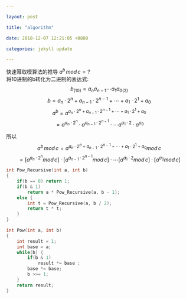 ```yaml
---

layout: post

title: "algorithm"

date: 2018-12-07 12:21:05 +0800

categories: jekyll update

---
```


<script type="text/x-mathjax-config">
MathJax.Hub.Config({
tex2jax: {
skipTags: ['script', 'noscript', 'style', 'textarea', 'pre'],
inlineMath: [['$','$']]
}
});
</script>
<script src='https://cdnjs.cloudflare.com/ajax/libs/mathjax/2.7.5/latest.js?config=TeX-MML-AM_CHTML' async></script>

快速幂取模算法的推导 $a^b\, mod\, c=?$  
将10进制的b转化为二进制的表达式:$$b_{(10)}=a_n a_{n-1} \cdots a_1 a_{0(2)}$$
$$b=a_n·2^n+a_{n-1}·2^{n-1}+\cdots+a_1·2^1+a_0$$ 
$$a^b=a^{a_n·2^n+a_{n-1}·2^{n-1}+\cdots+a_1·2^1+a_0}$$
$$=a^{a_n·2^n}·a^{a_{n-1}·2^{n-1}}·\cdots a^{a_1 ·2}·a^{a_0}$$ 

所以     
$$a^b\, mod\, c=a^{a_n·2^n+a_{n-1}·2^{n-1}+\cdots+a_1·2^1+a_0}mod\, c$$
$$=\left[a^{a_n·2^n}mod\,c\right]·\left[a^{a_{n-1}·2^{n-1}}mod\,c\right]·\cdots \left[a^{a_1 ·2}mod\, c\right]·\left[a^{a_0}mod\,c\right]$$

```c
int Pow_Recursive(int a, int b) 
{
    if(b == 0) return 1;
    if(b & 1)
        return a * Pow_Recursive(a, b - 1);
    else {
        int t = Pow_Recursive(a, b / 2);
        return t * t;
    }
}
```
```c
int Pow(int a, int b)
{
    int result = 1;
    int base = a;
    while(b) {
        if(b & 1)  
            result *= base ;
        base *= base;
        b >>= 1;
    }
    return result;
}
```

[jekyll-docs]: https://jekyllrb.com/docs/home

[jekyll-gh]: https://github.com/jekyll/jekyll

[jekyll-talk]: https://talk.jekyllrb.com/
